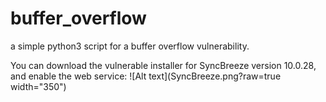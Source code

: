 # buffer_overflow
a simple python3 script for a buffer overflow vulnerability.

You can download the vulnerable installer for SyncBreeze version 10.0.28, and enable the web service:
![Alt text](SyncBreeze.png?raw=true width="350")
